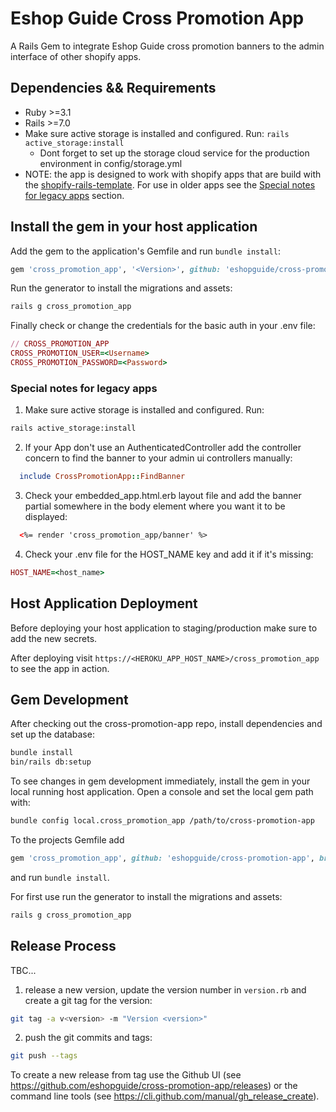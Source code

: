 # Eshop Guide Cross Promotion App

A Rails Gem to integrate Eshop Guide cross promotion banners to the admin interface of other shopify apps.

## Dependencies && Requirements
* Ruby >=3.1
* Rails >=7.0
* Make sure active storage is installed and configured. Run: ```rails active_storage:install```
  * Dont forget to set up the storage cloud service for the production environment in config/storage.yml
* NOTE: the app is designed to work with shopify apps that are build with the [shopify-rails-template](https://github.com/eshopguide/shopify_rails_template).
  For use in older apps see the [Special notes for legacy apps](#special-notes-for-legacy-apps) section.

## Install the gem in your host application

Add the gem to the application's Gemfile and run `bundle install`:
```ruby
gem 'cross_promotion_app', '<Version>', github: 'eshopguide/cross-promotion-app'
```

Run the generator to install the migrations and assets:
```bash
rails g cross_promotion_app
```

Finally check or change the credentials for the basic auth in your .env file:
```ruby
// CROSS_PROMOTION_APP
CROSS_PROMOTION_USER=<Username>
CROSS_PROMOTION_PASSWORD=<Password>
```

### Special notes for legacy apps

1. Make sure active storage is installed and configured. Run:
```bash
rails active_storage:install
```
2. If your App don't use an AuthenticatedController add the controller concern to find the banner to your admin ui controllers manually:
```ruby
  include CrossPromotionApp::FindBanner
```
3. Check your embedded_app.html.erb layout file and add the banner partial somewhere in the body element where you want it to be displayed:
```html
  <%= render 'cross_promotion_app/banner' %>
```

4. Check your .env file for the HOST_NAME key and add it if it's missing:
```ruby
HOST_NAME=<host_name>
```

## Host Application Deployment
Before deploying your host application to staging/production make sure to add the new secrets.

After deploying visit `https://<HEROKU_APP_HOST_NAME>/cross_promotion_app` to see the app in action.

## Gem Development
After checking out the cross-promotion-app repo, install dependencies and set up the database:
```bash
bundle install
bin/rails db:setup
```

To see changes in gem development immediately, install the gem in your local running host application. Open a console and set the local gem path with:
```bash
bundle config local.cross_promotion_app /path/to/cross-promotion-app
```
To the projects Gemfile add 
```ruby
gem 'cross_promotion_app', github: 'eshopguide/cross-promotion-app', branch: '<current local branch>'
```

and run `bundle install`.

For first use run the generator to install the migrations and assets:

```bash
rails g cross_promotion_app
```

## Release Process
TBC...

1. release a new version, update the version number in `version.rb` and create a git tag for the version:
```bash
git tag -a v<version> -m "Version <version>"
```
2. push the git commits and tags:
```bash
git push --tags
```

To create a new release from tag use the Github UI (see https://github.com/eshopguide/cross-promotion-app/releases)
or the command line tools (see https://cli.github.com/manual/gh_release_create).